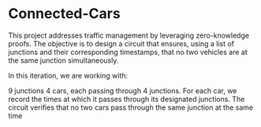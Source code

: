 
# Connected-Cars

This project addresses traffic management by leveraging zero-knowledge proofs. The objective is to design a circuit that ensures, using a list of junctions and their corresponding timestamps, that no two vehicles are at the same junction simultaneously.

In this iteration, we are working with:

9 junctions
4 cars, each passing through 4 junctions.
For each car, we record the times at which it passes through its designated junctions. The circuit verifies that no two cars pass through the same junction at the same time